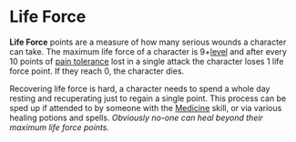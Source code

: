 # Life Force

**Life Force** points are a measure of how many serious wounds a character can take. The maximum life force of a character is 9+[level](character:level) and after every 10 points of [pain tolerance](character:fp) lost in a single attack the character loses 1 life force point. If they reach 0, the character dies.

Recovering life force is hard, a character needs to spend a whole day resting and recuperating just to regain a single point. This process can be sped up if attended to by someone with the [Medicine](skill:medicine) skill, or via various healing potions and spells. *Obviously no-one can heal beyond their maximum life force points.*